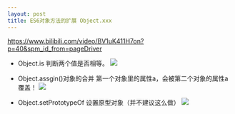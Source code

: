 ```yaml
---
layout: post
title: ES6对象方法的扩展 Object.xxx
---
```



https://www.bilibili.com/video/BV1uK411H7on?p=40&spm_id_from=pageDriver

- Object.is 判断两个值是否相等。
![](/docs/images/2021-03-12-11-00-38.png)


- Object.assgin()对象的合并
第一个对象里的属性a，会被第二个对象的属性a覆盖！
![](/docs/images/2021-03-12-11-10-25.png)

- Object.setPrototypeOf 设置原型对象（并不建议这么做）
![](/docs/images/2021-03-12-11-14-50.png)
